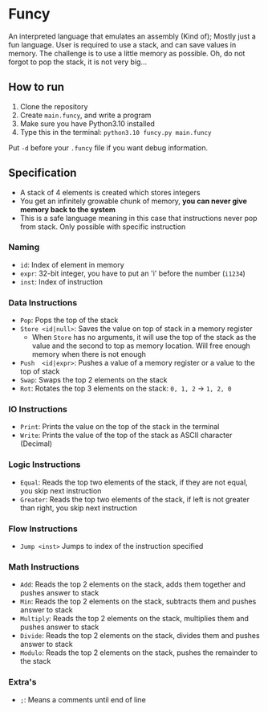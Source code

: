 # Funcy

An interpreted language that emulates an assembly (Kind of); Mostly just a fun language. 
User is required to use a stack, and can save values in memory. The challenge is to use 
a little memory as possible. Oh, do not forgot to pop the stack, it is not very big...

## How to run

1. Clone the repository
2. Create `main.funcy`, and write a program
3. Make sure you have Python3.10 installed
4. Type this in the terminal: `python3.10 funcy.py main.funcy`

Put `-d` before your `.funcy` file if you want debug information.

## Specification

- A stack of 4 elements is created which stores integers
- You get an infinitely growable chunk of memory, **you can never give memory back to the system**
- This is a safe language meaning in this case that instructions never pop from stack. Only possible with specific instruction

### Naming

- `id`: Index of element in memory
- `expr`: 32-bit integer, you have to put an 'i' before the number (`i1234`)
- `inst`: Index of instruction

### Data Instructions

- `Pop`: Pops the top of the stack
- `Store <id|null>`: Saves the value on top of stack in a memory register
  - When `Store` has no arguments, it will use the top of the stack as the value and the second to top as memory location. Will free enough memory when there is not enough
- `Push  <id|expr>`: Pushes a value of a memory register or a value to the top of stack
- `Swap`: Swaps the top 2 elements on the stack
- `Rot`: Rotates the top 3 elements on the stack: `0, 1, 2` -> `1, 2, 0`

### IO Instructions

- `Print`: Prints the value on the top of the stack in the terminal
- `Write`: Prints the value of the top of the stack as ASCII character (Decimal)

### Logic Instructions

- `Equal`: Reads the top two elements of the stack, if they are not equal, you skip next instruction	
- `Greater`: Reads the top two elements of the stack, if left is not greater than right, you skip next instruction

### Flow Instructions

- `Jump <inst>` Jumps to index of the instruction specified

### Math Instructions

- `Add`: Reads the top 2 elements on the stack, adds them together and pushes answer to stack
- `Min`: Reads the top 2 elements on the stack, subtracts them and pushes answer to stack
- `Multiply`: Reads the top 2 elements on the stack, multiplies them and pushes answer to stack
- `Divide`: Reads the top 2 elements on the stack, divides them and pushes answer to stack
- `Modulo`: Reads the top 2 elements on the stack, pushes the remainder to the stack

### Extra's

- `;`: Means a comments until end of line